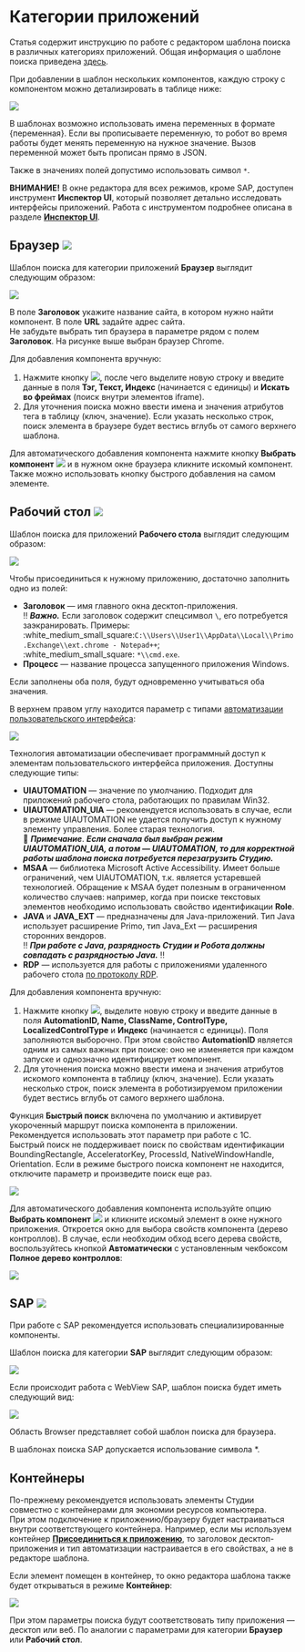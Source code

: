 # Категории приложений

Статья содержит инструкцию по работе с редактором шаблона поиска в различных категориях приложений. Общая информация о шаблоне поиска приведена [здесь](https://docs.primo-rpa.ru/primo-rpa/primo-studio/process/searchpatterns).

При добавлении в шаблон нескольких компонентов, каждую строку с компонентом можно детализировать в таблице ниже:

![](../../resources/process/searchpatterns/шаблон.-таблицы.png)

В шаблонах возможно использовать имена переменных в формате {переменная}. Если вы прописываете переменную, то робот во время работы будет менять переменную на нужное значение. Вызов переменной может быть прописан прямо в JSON.

Также в значениях полей допустимо использовать символ `*`.

**ВНИМАНИЕ!** В окне редактора для всех режимов, кроме SAP, доступен инструмент **Инспектор UI**, который позволяет детально исследовать интерфейсы приложений. Работа с инструментом подробнее описана в разделе [**Инспектор UI**](https://docs.primo-rpa.ru/primo-rpa/primo-studio/instrumenty/uiexplorer).


## Браузер ![](../../resources/process/searchpatterns/категория.-браузер.png)

Шаблон поиска для категории приложений **Браузер** выглядит следующим образом:

![](../../resources/process/searchpatterns/image-562.png)

В поле **Заголовок** укажите название сайта, в котором нужно найти компонент. В поле **URL** задайте адрес сайта.\
Не забудьте выбрать тип браузера в параметре рядом с полем **Заголовок**. На рисунке выше выбран браузер Chrome.

Для добавления компонента вручную:

1. Нажмите кнопку ![](../../resources/process/searchpatterns/12-2-3-1-1-1-11.png), после чего выделите новую строку и введите данные в поля **Тэг, Текст, Индекс** (начинается с единицы) и **Искать во фреймах** (поиск внутри элементов iframe).
2. Для уточнения поиска можно ввести имена и значения атрибутов тега в таблицу (ключ, значение). Если указать несколько строк, поиск элемента в браузере будет вестись вглубь от самого верхнего шаблона.

Для автоматического добавления компонента нажмите кнопку **Выбрать компонент** ![](../../resources/process/searchpatterns/14-1-2-1-1-2-2.png) и в нужном окне браузера кликните искомый компонент. Также можно использовать кнопку быстрого добавления на самом элементе.


## Рабочий стол ![](../../resources/process/searchpatterns/категория.-десктоп.png)

Шаблон поиска для приложений **Рабочего стола** выглядит следующим образом:

![](../../resources/process/searchpatterns/image-942.png)

Чтобы присоединиться к нужному приложению, достаточно заполнить одно из полей:

* **Заголовок** — имя главного окна десктоп-приложения.\
  :bangbang: _**Важно.**_ Если заголовок содержит спецсимвол `\`, его потребуется заэкранировать. Примеры:\
  :white\_medium\_small\_square:`С:\\Users\\User1\\AppData\\Local\\Primo.Exchange\\ext.chrome - Notepad++`;\
  :white\_medium\_small\_square: `*\\cmd.exe`.
* **Процесс** — название процесса запущенного приложения Windows.

Если заполнены оба поля, будут одновременно учитываться оба значения.

В верхнем правом углу находится параметр с типами [автоматизации пользовательского интерфейса](https://learn.microsoft.com/ru-ru/dotnet/framework/ui-automation/ui-automation-overview):

![](../../resources/process/searchpatterns/редактор.-типы-автоматизации.png)

Технология автоматизации обеспечивает программный доступ к элементам пользовательского интерфейса приложения. Доступны следующие типы:

* **UIAUTOMATION** — значение по умолчанию. Подходит для приложений рабочего стола, работающих по правилам Win32.
* **UIAUTOMATION\_UIA** — рекомендуется использовать в случае, если в режиме UIAUTOMATION не удается получить доступ к нужному элементу управления. Более старая технология.\
  :small_blue_diamond: ***Примечание***. ***Если сначала был выбран режим UIAUTOMATION_UIA, а потом — UIAUTOMATION, то для корректной работы шаблона поиска потребуется перезагрузить Студию.***
* **MSAA** — библиотека Microsoft Active Accessibility. Имеет больше ограничений, чем UIAUTOMATION, т.к. является устаревшей технологией. Обращение к MSAA будет полезным в ограниченном количество случаев: например, когда при поиске текстовых элементов необходимо использовать свойство идентификации **Role**.
* **JAVA** и **JAVA\_EXT** — предназначены для Java-приложений. Тип Java использует расширение Primo, тип Java\_Ext — расширения сторонних вендоров.\
  :bangbang: _**При работе с Java, разрядность Студии и Робота должны совпадать с разрядностью Java.**_ :bangbang:
* **RDP** — используется для работы с приложениями удаленного рабочего стола [по протоколу RDP](https://docs.primo-rpa.ru/primo-rpa/primo-studio/instrumenty/rdp).



Для добавления компонента вручную:

1. Нажмите кнопку ![](../../resources/process/searchpatterns/12-2-3-1-1-2-2.png), выделите новую строку и введите данные в поля **AutomationID, Name, ClassName, ControlType, LocalizedControlType** и **Индекс** (начинается с единицы). Поля заполняются выборочно. При этом свойство **AutomationID** является одним из самых важных при поиске: оно не изменяется при каждом запуске и однозначно идентифицирует компонент.
2. Для уточнения поиска можно ввести имена и значения атрибутов искомого компонента в таблицу (ключ, значение). Если указать несколько строк, поиск элемента в роботизируемом приложении будет вестись вглубь от самого верхнего шаблона.

Функция **Быстрый поиск** включена по умолчанию и активирует укороченный маршрут поиска компонента в приложении. Рекомендуется использовать этот параметр при работе с 1С.\
Быстрый поиск не поддерживает поиск по свойствам идентификации BoundingRectangle, AcceleratorKey, ProcessId, NativeWindowHandle, Orientation. Если в режиме быстрого поиска компонент не находится, отключите параметр и произведите поиск еще раз.

![](../../resources/process/searchpatterns/быстрый-поиск,-шаблон.png)

Для автоматического добавления компонента используйте опцию **Выбрать компонент** ![](../../resources/process/searchpatterns/14-1-2-1-1-2.png) и кликните искомый элемент в окне нужного приложения. Откроется окно для выбора свойств компонента (дерево контроллов). В случае, если необходим обход всего дерева свойств, воспользуйтесь кнопкой **Автоматически** с установленным чекбоксом **Полное дерево контроллов**:

![](../../resources/process/searchpatterns/дерево-контроллов.-автопоиск.png)

## SAP ![](../../resources/process/searchpatterns/категория.-sap.png)

При работе с SAP рекомендуется использовать специализированные компоненты.

Шаблон поиска для категории **SAP** выглядит следующим образом:

![](../../resources/process/searchpatterns/image-551.png)

Если происходит работа с WebView SAP, шаблон поиска будет иметь следующий вид:

![](../../resources/process/searchpatterns/image-465.png)

Область Browser представляет собой шаблон поиска для браузера.

В шаблонах поиска SAP допускается использование символа \*.

## Контейнеры

По-прежнему рекомендуется использовать элементы Студии совместно с контейнерами для экономии ресурсов компьютера.\
При этом подключение к приложению/браузеру будет настраиваться внутри соответствующего контейнера. Например, если мы используем контейнер [**Присоединиться к приложению**](https://docs.primo-rpa.ru/primo-rpa/g\_elements/osnovnye-elementy/els\_desktop/el\_desktop\_attach), то заголовок десктоп-приложения и тип автоматизации настраивается в его свойствах, а не в редакторе шаблона.

Если элемент помещен в контейнер, то окно редактора шаблона также будет открываться в режиме **Контейнер**:

![](../../resources/process/searchpatterns/шаблон-поиска.-выбор-контейнера.png)

При этом параметры поиска будут соответствовать типу приложения — десктоп или веб. По аналогии с параметрами для категории **Браузер** или **Рабочий стол**.
